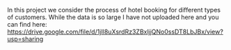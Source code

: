 In this project we consider the process of hotel booking for different types of customers. While the data is so large I have not uploaded here and you can find here: https://drive.google.com/file/d/1jIl8uXsrdRz3ZBxljjQNo0ssDT8LbJBx/view?usp=sharing
